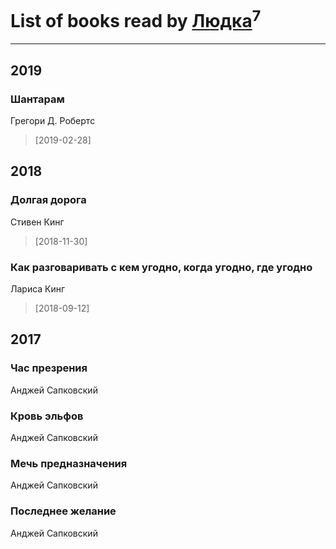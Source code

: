 # List of books read by [Людка](http://vk.com/id111038749)<sup>7</sup>
---

## 2019

### Шантарам
Грегори Д. Робертс
> [2019-02-28] 



## 2018

### Долгая дорога
Стивен Кинг
> [2018-11-30] 


### Как разговаривать с кем угодно, когда угодно, где угодно
Лариса Кинг
> [2018-09-12] 



## 2017

### Час презрения
Анджей Сапковский


### Кровь эльфов
Анджей Сапковский


### Мечь предназначения
Анджей Сапковский


### Последнее желание
Анджей Сапковский



